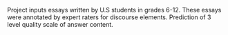 Project inputs essays written by U.S students in grades 6-12.
These essays were annotated by expert raters for discourse elements.
Prediction of 3 level quality scale of answer content.
